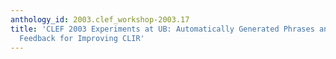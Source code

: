 ```yaml
---
anthology_id: 2003.clef_workshop-2003.17
title: 'CLEF 2003 Experiments at UB: Automatically Generated Phrases and Relevance
  Feedback for Improving CLIR'
---
```

